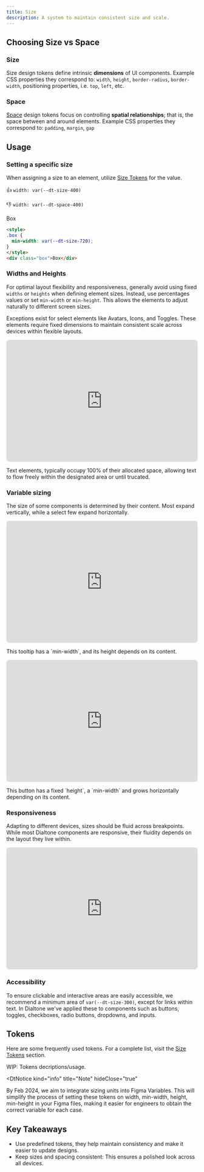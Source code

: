 ```yaml
---
title: Size
description: A system to maintain consistent size and scale.
---
```


<svg-loader name="size-img" />

## Choosing Size vs Space

### Size

Size design tokens define intrinsic **dimensions** of UI components. Example CSS properties they correspond to: `width`, `height`, `border-radius`, `border-width`, positioning properties, i.e. `top`, `left`, etc.

### Space

[Space](/design/space/) design tokens focus on controlling **spatial relationships**; that is, the space between and around elements. Example CSS properties they correspond to: `padding`, `margin`, `gap`

## Usage

### Setting a specific size

<div class="d-d-grid d-gg24 d-g-cols3 md:d-g-cols1">
<div>

When assigning a size to an element, utilize [Size Tokens](#tokens) for the value.

👍
`width: var(--dt-size-400)`

👎
`width: var(--dt-space-400)`
</div>
<div class="d-gc2">
<code-well-header>
  <div class="d-d-grid d-gg24 d-g-cols2 md:d-g-cols1 d-w100p">
    <div class="d-fl-center d-ba d-bc-purple-400 d-js-center" :style="{ width: 'fit-content', minWidth: selectedSize }">
      Box
    </div>
    <dt-select-menu label="min-width" :options="sizeValues" @change="changeBoxSize" />
  </div>
</code-well-header>

```html
<style>
.box {
  min-width: var(--dt-size-720);
}
</style>
<div class="box">Box</div>
```

</div>
</div>

### Widths and Heights

<div class="d-d-grid d-gg24 d-g-cols3 md:d-g-cols1">
<dt-stack direction="column" gap="100">
<p>

For optimal layout flexibility and responsiveness, generally avoid using fixed `widths` or `heights` when defining element sizes. Instead, use percentages values or set `min-width` or `min-height`. This allows the elements to adjust naturally to different screen sizes.

</p>
<p class="d-body-base d-fc-tertiary">
Exceptions exist for select elements like Avatars, Icons, and Toggles. These elements require fixed dimensions to maintain consistent scale across devices within flexible layouts.
</p>
</dt-stack>

<dt-stack class="d-gc2" direction="column" gap="500">
<iframe style="border: 0px solid rgba(0, 0, 0, 0.1); border-radius: 8px" width="100%" height="320" src="https://www.figma.com/embed?embed_host=share&url=https%3A%2F%2Fwww.figma.com%2Fproto%2FQe6cz41vPBozP4PhgGqFin/Docs-Protos?page-id=0%3A1&type=design&node-id=5-25635&viewport=-1055%2C122%2C0.69&t=iCwsUiY6dBufHiTQ-8&scaling=min-zoom&starting-point-node-id=5%3A25635&hotspot-hints=0&hide-ui=1"></iframe>
<div>
<p class="d-body-base d-fc-tertiary">Text elements, typically occupy 100% of their allocated space, allowing text to flow freely within the designated area or until trucated.</p>
</div>
</dt-stack>
</div>

### Variable sizing

<div class="d-d-grid d-gg24 d-g-cols3 md:d-g-cols1">
<div>

The size of some components is determined by their content. Most expand vertically, while a select few expand horizontally.

</div>
<dt-stack direction="column" gap="500">
<iframe style="border: 0px solid rgba(0, 0, 0, 0.1); border-radius: 8px" width="100%" height="320" src="https://www.figma.com/embed?embed_host=share&url=https%3A%2F%2Fwww.figma.com%2Fproto%2FQe6cz41vPBozP4PhgGqFin/Docs-Protos?page-id=0%3A1&type=design&node-id=5-25749&viewport=-1055%2C122%2C0.69&t=iCwsUiY6dBufHiTQ-8&scaling=min-zoom&starting-point-node-id=5%3A25739&hotspot-hints=0&hide-ui=1"></iframe>
<p class="d-body-base d-fc-tertiary">This tooltip has a `min-width`, and its height depends on its content.</p>
</dt-stack>
<dt-stack direction="column" gap="500">
<iframe style="border: 0px solid rgba(0, 0, 0, 0.1); border-radius: 8px" width="100%" height="320" src="https://www.figma.com/embed?embed_host=share&url=https%3A%2F%2Fwww.figma.com%2Fproto%2FQe6cz41vPBozP4PhgGqFin/Docs-Protos?page-id=0%3A1&type=design&node-id=5-25744&viewport=-1055%2C122%2C0.69&t=iCwsUiY6dBufHiTQ-8&scaling=min-zoom&starting-point-node-id=5%3A25744&hotspot-hints=0&hide-ui=1"></iframe>
<p class="d-body-base d-fc-tertiary">This button has a fixed `height`, a `min-width` and grows horizontally depending on its content.</p>
</dt-stack>
</div>

### Responsiveness

<div class="d-d-grid d-gg24 d-g-cols3 md:d-g-cols1">
<div>

Adapting to different devices, sizes should be fluid across breakpoints. While most Dialtone components are responsive, their fluidity depends on the layout they live within.

</div>
<dt-stack class="d-gc2" direction="column" gap="500">
<div>
<iframe style="border: 0px solid rgba(0, 0, 0, 0.1); border-radius: 8px" width="100%" height="320" src="https://www.figma.com/embed?embed_host=share&url=https%3A%2F%2Fwww.figma.com%2Fproto%2FQe6cz41vPBozP4PhgGqFin/Docs-Protos?page-id=0%3A1&type=design&node-id=5-25679&viewport=-722%2C-310%2C0.54&t=rVgNK5NwIXaPxkHq-8&scaling=min-zoom&starting-point-node-id=5%3A25663&hotspot-hints=0&hide-ui=1"></iframe>
</div>
</dt-stack>
</div>

### Accessibility

<div class="d-d-grid d-gg24 d-g-cols1 md:d-g-cols1">

To ensure clickable and interactive areas are easily accessible, we recommend a minimum area of `var(--dt-size-300)`, except for links within text. In Dialtone we've applied these to components such as buttons, toggles, checkboxes, radio buttons, dropdowns, and inputs.

</div>

## Tokens

Here are some frequently used tokens. For a complete list, visit the [Size Tokens](/tokens/sizing/) section.

<token-table category="size" :tokenList="tokenList" />

WIP: Tokens decriptions/usage.

<DtNotice
  kind="info"
  title="Note"
  hideClose="true"
>
By Feb 2024, we aim to integrate sizing units into Figma Variables. This will simplify the process of setting these tokens on width, min-width, height, min-height in your Figma files, making it easier for engineers to obtain the correct variable for each case.
</DtNotice>

## Key Takeaways

- Use predefined tokens, they help maintain consistency and make it easier to update designs.
- Keep sizes and spacing consistent: This ensures a polished look across all devices.

<script setup>
import { ref } from 'vue';
const tokenList = {
  'var(--dt-size-300)': { description: '' },
  'var(--dt-size-450)': { description: '' },
  'var(--dt-size-400)': { description: '' },
  'var(--dt-size-500)': { description: '' },
  'var(--dt-size-550)': { description: '' },
  'var(--dt-size-600)': { description: '' },
};

  const sizeValues = [
    { value: 'var(--dt-size-720)', label: 'var(--dt-size-720)' },
    { value: 'var(--dt-size-800)', label: 'var(--dt-size-800)' },
    { value: 'var(--dt-size-825)', label: 'var(--dt-size-825)' },
  ];

  const selectedSize = ref('var(--dt-size-720)');

  const changeBoxSize = (newSize) => {
    selectedSize.value = newSize;
  };
</script>
